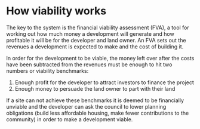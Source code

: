 # How viability works

The key to the system is the financial viability assessment (FVA), a tool for working out how much money a development will generate and how profitable it will be for the developer and land owner. An FVA sets out the revenues a development is expected to make and the cost of building it.

In order for the development to be viable, the money left over after the costs have been subtracted from the revenues must be enough to hit two numbers or viability benchmarks:

1. Enough profit for the developer to attract investors to finance the project
2. Enough money to persuade the land owner to part with their land


If a site can not achieve these benchmarks it is deemed to be financially unviable and the developer can ask the council to lower planning obligations (build less affordable housing, make fewer contributions to the community) in order to make a development viable.